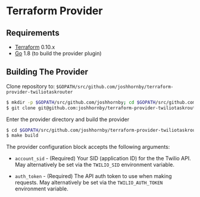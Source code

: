# Terraform Provider

## Requirements

- [Terraform](https://www.terraform.io/downloads.html) 0.10.x
- [Go](https://golang.org/doc/install) 1.8 (to build the provider plugin)

## Building The Provider

Clone repository to: `$GOPATH/src/github.com/joshhornby/terraform-provider-twiliotaskrouter`

```sh
$ mkdir -p $GOPATH/src/github.com/joshhornby; cd $GOPATH/src/github.com/joshhornby
$ git clone git@github.com:joshhornby/terraform-provider-twiliotaskrouter.git
```

Enter the provider directory and build the provider

```sh
$ cd $GOPATH/src/github.com/joshhornby/terraform-provider-twiliotaskrouter
$ make build
```

The provider configuration block accepts the following arguments:

- `account_sid` - (Required) Your SID (application ID) for the the Twilio API. May alternatively be set via the
  `TWILIO_SID` environment variable.

- `auth_token` - (Required) The API auth token to use when making requests. May alternatively
  be set via the `TWILIO_AUTH_TOKEN` environment variable.
